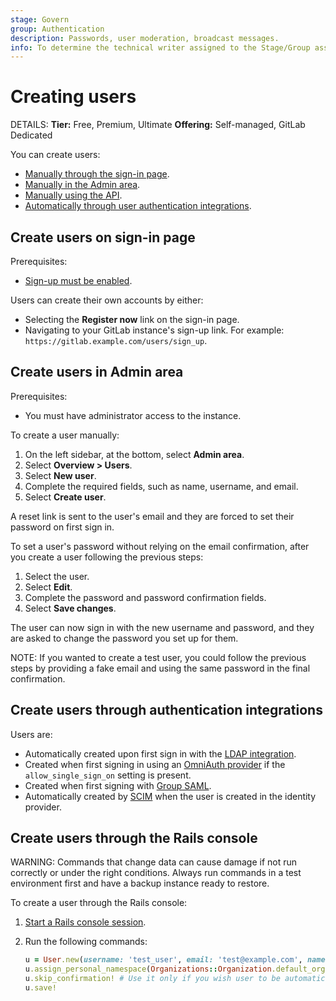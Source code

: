 ```yaml
---
stage: Govern
group: Authentication
description: Passwords, user moderation, broadcast messages.
info: To determine the technical writer assigned to the Stage/Group associated with this page, see https://handbook.gitlab.com/handbook/product/ux/technical-writing/#assignments
---
```


# Creating users

DETAILS:
**Tier:** Free, Premium, Ultimate
**Offering:** Self-managed, GitLab Dedicated

You can create users:

- [Manually through the sign-in page](#create-users-on-sign-in-page).
- [Manually in the Admin area](#create-users-in-admin-area).
- [Manually using the API](../../../api/users.md).
- [Automatically through user authentication integrations](#create-users-through-authentication-integrations).

## Create users on sign-in page

Prerequisites:

- [Sign-up must be enabled](../../../administration/settings/sign_up_restrictions.md).

Users can create their own accounts by either:

- Selecting the **Register now** link on the sign-in page.
- Navigating to your GitLab instance's sign-up link. For example: `https://gitlab.example.com/users/sign_up`.

## Create users in Admin area

Prerequisites:

- You must have administrator access to the instance.

To create a user manually:

1. On the left sidebar, at the bottom, select **Admin area**.
1. Select **Overview > Users**.
1. Select **New user**.
1. Complete the required fields, such as name, username, and email.
1. Select **Create user**.

A reset link is sent to the user's email and they are forced to set their
password on first sign in.

To set a user's password without relying on the email confirmation, after you
create a user following the previous steps:

1. Select the user.
1. Select **Edit**.
1. Complete the password and password confirmation fields.
1. Select **Save changes**.

The user can now sign in with the new username and password, and they are asked
to change the password you set up for them.

NOTE:
If you wanted to create a test user, you could follow the previous steps
by providing a fake email and using the same password in the final confirmation.

## Create users through authentication integrations

Users are:

- Automatically created upon first sign in with the [LDAP integration](../../../administration/auth/ldap/index.md).
- Created when first signing in using an [OmniAuth provider](../../../integration/omniauth.md) if
  the `allow_single_sign_on` setting is present.
- Created when first signing with [Group SAML](../../group/saml_sso/index.md).
- Automatically created by [SCIM](../../group/saml_sso/scim_setup.md) when the user is created in
  the identity provider.

## Create users through the Rails console

WARNING:
Commands that change data can cause damage if not run correctly or under the right conditions. Always run commands in a test environment first and have a backup instance ready to restore.

To create a user through the Rails console:

1. [Start a Rails console session](../../../administration/operations/rails_console.md#starting-a-rails-console-session).
1. Run the following commands:

   ```ruby
   u = User.new(username: 'test_user', email: 'test@example.com', name: 'Test User', password: 'password', password_confirmation: 'password')
   u.assign_personal_namespace(Organizations::Organization.default_organization)
   u.skip_confirmation! # Use it only if you wish user to be automatically confirmed. If skipped, user receives confirmation e-mail
   u.save!
   ```
